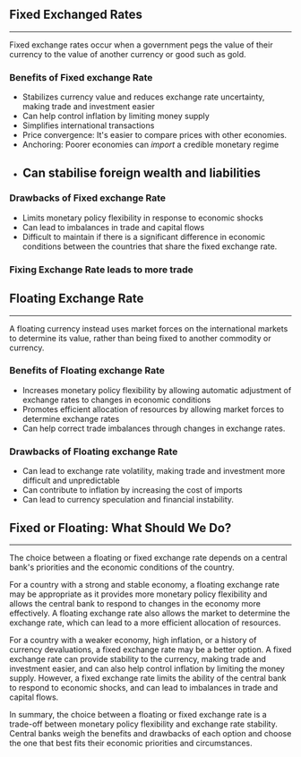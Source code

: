 ## Fixed Exchanged Rates
---
Fixed exchange rates occur when a government pegs the value of their currency to the value of another currency or good such as gold. 

### Benefits of Fixed exchange Rate
- Stabilizes currency value and reduces exchange rate uncertainty, making trade and investment easier
- Can help control inflation by limiting money supply
- Simplifies international transactions
- Price convergence: It's easier to compare prices with other economies.
- Anchoring: Poorer economies can *import* a credible monetary regime 
- Can stabilise foreign wealth and liabilities 
	- 
### Drawbacks of Fixed exchange Rate
-   Limits monetary policy flexibility in response to economic shocks
-   Can lead to imbalances in trade and capital flows
-   Difficult to maintain if there is a significant difference in economic conditions between the countries that share the fixed exchange rate.
### Fixing Exchange Rate leads to more trade

## Floating Exchange Rate
---
A floating currency instead uses market forces on the international markets to determine its value, rather than being fixed to another commodity or currency. 
### Benefits of Floating exchange Rate
-   Increases monetary policy flexibility by allowing automatic adjustment of exchange rates to changes in economic conditions
-   Promotes efficient allocation of resources by allowing market forces to determine exchange rates
-   Can help correct trade imbalances through changes in exchange rates.

### Drawbacks of Floating exchange Rate
-   Can lead to exchange rate volatility, making trade and investment more difficult and unpredictable
-   Can contribute to inflation by increasing the cost of imports
-   Can lead to currency speculation and financial instability.

## Fixed or Floating: What Should We Do?
---
The choice between a floating or fixed exchange rate depends on a central bank's priorities and the economic conditions of the country.

For a country with a strong and stable economy, a floating exchange rate may be appropriate as it provides more monetary policy flexibility and allows the central bank to respond to changes in the economy more effectively. A floating exchange rate also allows the market to determine the exchange rate, which can lead to a more efficient allocation of resources.

For a country with a weaker economy, high inflation, or a history of currency devaluations, a fixed exchange rate may be a better option. A fixed exchange rate can provide stability to the currency, making trade and investment easier, and can also help control inflation by limiting the money supply. However, a fixed exchange rate limits the ability of the central bank to respond to economic shocks, and can lead to imbalances in trade and capital flows.

In summary, the choice between a floating or fixed exchange rate is a trade-off between monetary policy flexibility and exchange rate stability. Central banks weigh the benefits and drawbacks of each option and choose the one that best fits their economic priorities and circumstances.
